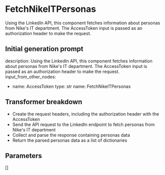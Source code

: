 
# FetchNikeITPersonas

Using the LinkedIn API, this component fetches information about personas from Nike's IT department. The AccessToken input is passed as an authorization header to make the request.

## Initial generation prompt
description: Using the LinkedIn API, this component fetches information about personas
  from Nike's IT department. The AccessToken input is passed as an authorization header
  to make the request.
input_from_other_nodes:
- name: AccessToken
  type: str
name: FetchNikeITPersonas


## Transformer breakdown
- Create the request headers, including the authorization header with the AccessToken
- Send the API request to the LinkedIn endpoint to fetch personas from Nike's IT department
- Collect and parse the response containing personas data
- Return the parsed personas data as a list of dictionaries

## Parameters
[]

        